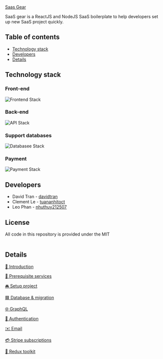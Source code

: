 [Saas Gear](https://github.com/JSLancerTeam/saasgear)  
  
SaaS gear is a ReactJS and NodeJS SaaS boilerplate to help developers set up new SaaS project quickly.

## Table of contents
- [Technology stack](#technology-stack)
- [Developers](#developers)
- [Details](#details)

## Technology stack

### Front-end
![Frontend Stack](https://github.com/JSLancerTeam/saasgear/blob/documents/docs/images/front-end-stack.png)

### Back-end
![API Stack](https://github.com/JSLancerTeam/saasgear/blob/documents/docs/images/backend-stack.png)

### Support databases
![Databasee Stack](https://github.com/JSLancerTeam/saasgear/blob/documents/docs/images/database-stack.png)

### Payment
![Payment Stack](https://github.com/JSLancerTeam/saasgear/blob/documents/docs/images/payment-stack.png)

## Developers
- David Tran - [davidtran](http://github.com/davidtran)
- Clement Le - [tuananhitoct](https://github.com/tuananhitoct)
- Leo Phan - [nhuthuy212507](https://github.com/nhuthuy212507)
## License
All code in this repository is provided under the MIT  
<br>
  
## Details
[:loudspeaker: Introduction](https://www.notion.so/1b80e32f72664f888ad72938dda0e655)

[:watermelon: Prerequisite services](https://www.notion.so/4c0262f5369f45c9a73ef7f874111685)

[:oncoming_automobile: Setup project](https://www.notion.so/8d1e7f8ccd82481e9dd7a9a1948dabb6)

[:blue_square: Database & migration](https://www.notion.so/19542c8def044cbbacce7ea35935b748)

[:globe_with_meridians: GraphQL](https://www.notion.so/37c7124e19d54286bc88cd2073af0763)

[:closed_lock_with_key: Authentication](https://www.notion.so/7730e672a5134823aa62066c52033669)

[:envelope: Email](https://www.notion.so/b7a7f355cad14f5e971b32c322462372)

[:credit_card: Stripe subscriptions](https://www.notion.so/9dd1cc634f03439a8b8a3ba01030f7f9)

[:ear_of_rice: Redux toolkit](https://www.notion.so/9f873e9d7b7d474d856ec511e184e9b6)
